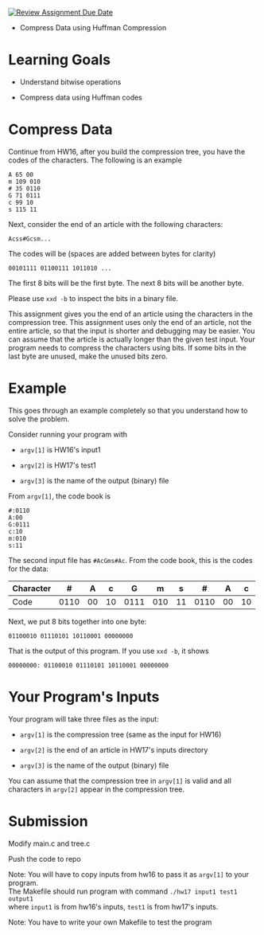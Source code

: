 [![Review Assignment Due Date](https://classroom.github.com/assets/deadline-readme-button-24ddc0f5d75046c5622901739e7c5dd533143b0c8e959d652212380cedb1ea36.svg)](https://classroom.github.com/a/RZ54HnKR)
* Compress Data using Huffman Compression

Learning Goals
==============

* Understand bitwise operations

* Compress data using Huffman codes

Compress Data
=============

Continue from HW16, after you build the compression tree, you have
the codes of the characters. The following is an example


```
A 65 00
m 109 010
# 35 0110
G 71 0111
c 99 10
s 115 11
```

Next, consider the end of an article with the following characters:

`Acss#Gcsm...`

The codes will be (spaces are added between bytes for clarity)

`00101111 01100111 1011010 ...`

The first 8 bits will be the first byte. The next 8 bits will be
another byte.

Please use `xxd -b` to inspect the bits in a binary file.


This assignment gives you the end of an article using the
characters in the compression tree.  This assignment uses only the
end of an article, not the entire article, so that the input is
shorter and debugging may be easier.  You can assume that the article
is actually longer than the given test input.  Your program needs to
compress the characters using bits. If some bits in the last byte are
unused, make the unused bits zero.

Example
=======

This goes through an example completely so that you understand how to solve the problem.

Consider running your program with

* `argv[1]` is HW16's input1

* `argv[2]` is HW17's test1

* `argv[3]` is the name of the output (binary) file

From `argv[1]`, the code book is

```
#:0110
A:00
G:0111
c:10
m:010
s:11
```

The second input file has `#AcGms#Ac`.  From the code book, this is the codes for the data:


Character | #    | A  | c  | G    | m   | s  | #    | A  | c  
----------|------|----|----|------|-----|----|------|----|----
Code      | 0110 | 00 | 10 | 0111 | 010 | 11 | 0110 | 00 | 10

Next, we put 8 bits together into one byte:


`01100010 01110101 10110001 00000000`

That is the output of this program. If you use `xxd -b`, it shows

`00000000: 01100010 01110101 10110001 00000000`



Your Program's Inputs
=====================

Your program will take three files as the input:

* `argv[1]` is the compression tree (same as the input for HW16)

* `argv[2]` is the end of an article in HW17's inputs directory

* `argv[3]` is the name of the output (binary) file

You can assume that the compression tree in `argv[1]` is valid and all
characters in `argv[2]` appear in the compression tree.

Submission
==========

Modify main.c and tree.c

Push the code to repo

Note: You will have to copy inputs from hw16 to pass it as `argv[1]` to your program.  
The Makefile should run program with command `./hw17 input1 test1 output1`  
where `input1` is from hw16's inputs, `test1` is from hw17's inputs.

Note: You have to write your own Makefile to test the program
